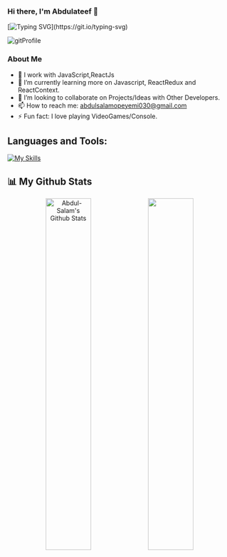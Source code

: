 ### Hi there, I'm Abdulateef 👋
 [![Typing SVG](https://readme-typing-svg.herokuapp.com?size=28&center=true&width=800&lines=FrontEnd+Developer+;Web+Developer;)](https://git.io/typing-svg)

<!--
**abdulsalam030/abdulsalam030** is a ✨ _special_ ✨ repository because its `README.md` (this file) appears on your GitHub profile.

Here are some ideas to get you started:

- 🔭 I’m currently working on ...
- 🌱 I’m currently learning ...
- 👯 I’m looking to collaborate on ...
- 🤔 I’m looking for help with ...
- 💬 Ask me about ...
- 📫 How to reach me: ...
- 😄 Pronouns: ...
- ⚡ Fun fact: ...
-->
![gitProfile](https://user-images.githubusercontent.com/97962493/193246390-4c5c1a18-cfa3-407f-ad0c-bfb7ac4d670a.gif)

   
   
   ### About Me
- 🔭 I work with JavaScript,ReactJs
- 🌱 I’m currently learning more on Javascript, ReactRedux and ReactContext.
-  👯 I’m looking to collaborate on Projects/Ideas with Other Developers.
- 📫 How to reach me: abdulsalamopeyemi030@gmail.com
- ⚡ Fun fact: I love playing VideoGames/Console.


<h2 align="left">Languages and Tools:</h2>

[![My Skills](https://skillicons.dev/icons?i=html,css,js,jquery,vscode,visualstudio,bootstrap,github,git,react,tailwind,vercel,firebase,postman,stackoverflow)]()
  


## 📊 My Github Stats

<p align="center">
<a  href="https://github.com/abdulsalam030"><img alt="Abdul-Salam's Github Stats" src="https://github-readme-stats.vercel.app/api?username=abdulsalam030&show_icons=true&count_private=true&theme=react&hide_border=true&bg_color=0D1117" width="45%" /></a> 
<a  href="http://www.github.com/abdulsalam030"><img src="https://github-readme-streak-stats.herokuapp.com/?user=abdulsalam030&stroke=ffffff&background=0D1117&ring=5BCDEC&fire=5BCDEC&currStreakNum=ffffff&currStreakLabel=5BCDEC&sideNums=ffffff&sideLabels=ffffff&dates=ffffff&hide_border=true" width="45%"/></a>
<!-- <a  align="center"href="https://github.com/abdulsalam030"><img alt="Abdul-Salam's Top Languages" src="https://github-readme-stats.vercel.app/api/top-langs/?username=abdulsalam030&langs_count=8&count_private=true&layout=compact&theme=react&hide_border=true&bg_color=0D1117"  /></a> -->

  </p>
